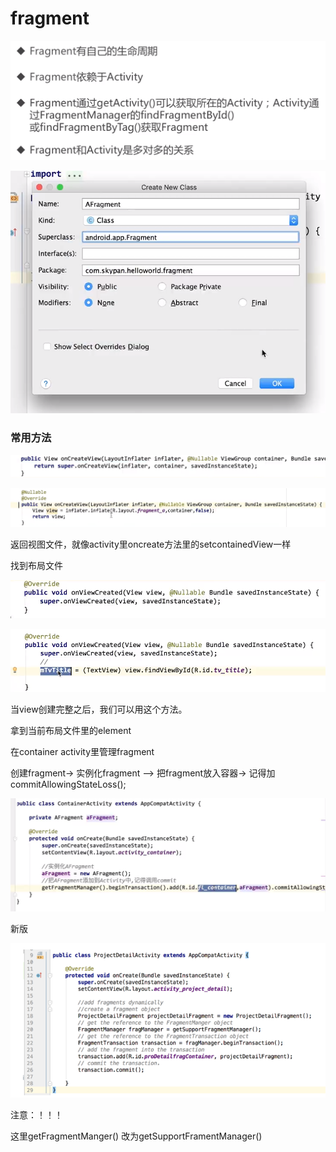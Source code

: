 # fragment

![](.gitbook/assets/image%20%2844%29.png)

![](.gitbook/assets/image%20%2837%29.png)

### 常用方法

![](.gitbook/assets/image%20%2832%29.png)

![](.gitbook/assets/image%20%2836%29.png)

返回视图文件，就像activity里oncreate方法里的setcontainedView一样

找到布局文件

![](.gitbook/assets/image%20%2846%29.png)

![](.gitbook/assets/image%20%2828%29.png)

当view创建完整之后，我们可以用这个方法。

拿到当前布局文件里的element



在container activity里管理fragment

创建fragment-&gt; 实例化fragment —&gt; 把fragment放入容器-&gt; 记得加commitAllowingStateLoss\(\);

![](.gitbook/assets/image%20%2830%29.png)

新版

![](.gitbook/assets/image%20%2843%29.png)

注意：！！！

这里getFragmentManger\(\) 改为getSupportFramentManager\(\)

